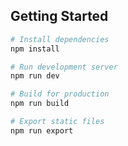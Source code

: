 ## Getting Started

```bash
# Install dependencies
npm install

# Run development server
npm run dev

# Build for production
npm run build

# Export static files
npm run export
```
